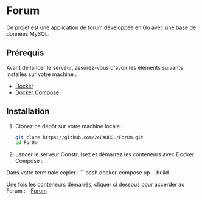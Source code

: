 # Forum

Ce projet est une application de forum développée en Go avec une base de données MySQL.

## Prérequis

Avant de lancer le serveur, assurez-vous d'avoir les éléments suivants installés sur votre machine :

- [Docker](https://www.docker.com/)
- [Docker Compose](https://docs.docker.com/compose/)

## Installation

1. Clonez ce dépôt sur votre machine locale :
   ```bash
   git clone https://github.com/24PADROL/ForUm.git
   cd ForUm

2. Lancer le serveur
Construisez et démarrez les conteneurs avec Docker Compose :

Dans votre terminale copier :
    ```bash
    docker-compose up --build

Une fois les conteneurs démarrés, cliquer ci dessous pour accerder au Forum :
    - [Forum](http://localhost:8080)
